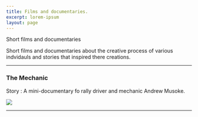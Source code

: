 ```yaml
---
title: Films and documentaries.
excerpt: lorem-ipsum
layout: page
---
```

Short films and documentaries 

Short films and documentaries about the creative process of various indvidauls and stories that inspired there creations.

---
### The Mechanic

Story : A mini-documentary fo rally driver and mechanic Andrew Musoke.

[![](http://img.youtube.com/vi/ma8_BVbGEPc/0.jpg)](http://www.youtube.com/watch?v=ma8_BVbGEPc "The Mechanic")


---
